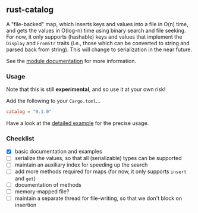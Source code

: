 ## rust-catalog

A "file-backed" map, which inserts keys and values into a file in O(n) time, and gets the values in O(log-n) time using binary search and file seeking. For now, it only supports (hashable) keys and values that implement the `Display` and `FromStr` traits (i.e., those which can be converted to string and parsed back from string). This will change to serialization in the near future.

See the [module documentation](https://wafflespeanut.github.io/rust-catalog/catalog/) for more information.

### Usage

Note that this is still **experimental**, and so use it at your own risk!

Add the following to your `Cargo.toml`...

``` toml
catalog = "0.1.0"
```

Have a look at the [detailed example](https://wafflespeanut.github.io/rust-catalog/catalog/struct.HashFile.html#examples) for the precise usage.

### Checklist
 - [x] basic documentation and examples
 - [ ] serialize the values, so that all (serializable) types can be supported
 - [ ] maintain an auxiliary index for speeding up the search
 - [ ] add more methods required for maps (for now, it only supports `insert` and `get`)
 - [ ] documentation of methods
 - [ ] memory-mapped file?
 - [ ] maintain a separate thread for file-writing, so that we don't block on insertion
